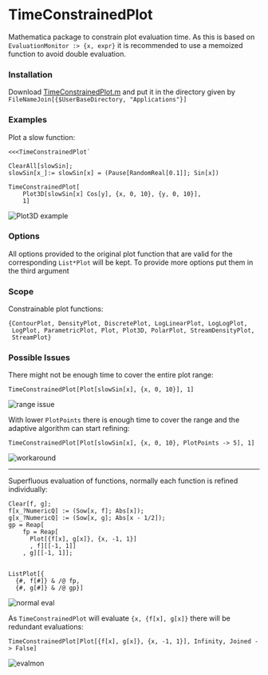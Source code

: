 TimeConstrainedPlot
===================

Mathematica package to constrain plot evaluation time.
As this is based on `EvaluationMonitor :> {x, expr}` it is recommended to use a memoized function
to avoid double evaluation.

### Installation
Download [TimeConstrainedPlot.m](https://github.com/simonschmidt/TimeConstrainedPlot/raw/master/TimeConstrainedPlot.m) and put it in the directory given by `FileNameJoin[{$UserBaseDirectory, "Applications"}]`


### Examples

Plot a slow function:

    <<<TimeConstrainedPlot`

    ClearAll[slowSin];
    slowSin[x_]:= slowSin[x] = (Pause[RandomReal[0.1]]; Sin[x])

    TimeConstrainedPlot[
        Plot3D[slowSin[x] Cos[y], {x, 0, 10}, {y, 0, 10}],
        1]

![Plot3D example](http://simonschmidt.github.io/TimeConstrainedPlot/images/plot3d.png)

### Options

All options provided to the original plot function that are valid
for the corresponding `List*Plot` will be kept. To provide more options put them in the third argument

### Scope

Constrainable plot functions:

    {ContourPlot, DensityPlot, DiscretePlot, LogLinearPlot, LogLogPlot,
     LogPlot, ParametricPlot, Plot, Plot3D, PolarPlot, StreamDensityPlot,
     StreamPlot}

### Possible Issues

There might not be enough time to cover the entire plot range:

    TimeConstrainedPlot[Plot[slowSin[x], {x, 0, 10}], 1]

![range issue](http://simonschmidt.github.io/TimeConstrainedPlot/images/range-issue.png)


With lower `PlotPoints` there is enough time to cover the range and the adaptive algorithm can start refining:

    TimeConstrainedPlot[Plot[slowSin[x], {x, 0, 10}, PlotPoints -> 5], 1]

![workaround](http://simonschmidt.github.io/TimeConstrainedPlot/images/range-issue-fix.png)


- - -

Superfluous evaluation of functions, normally each function is refined individually:

    Clear[f, g];
    f[x_?NumericQ] := (Sow[x, f]; Abs[x]);
    g[x_?NumericQ] := (Sow[x, g]; Abs[x - 1/2]);
    gp = Reap[
        fp = Reap[
          Plot[{f[x], g[x]}, {x, -1, 1}]
          , f][[-1, 1]]
        , g][[-1, 1]];


    ListPlot[{
      {#, f[#]} & /@ fp,
      {#, g[#]} & /@ gp}]

![normal eval](http://simonschmidt.github.io/TimeConstrainedPlot/images/normal-eval.png)

As `TimeConstrainedPlot` will evaluate `{x, {f[x], g[x]}` there will be redundant evaluations:

    TimeConstrainedPlot[Plot[{f[x], g[x]}, {x, -1, 1}], Infinity, Joined -> False]

![evalmon](http://simonschmidt.github.io/TimeConstrainedPlot/images/evalmon-eval.png)
